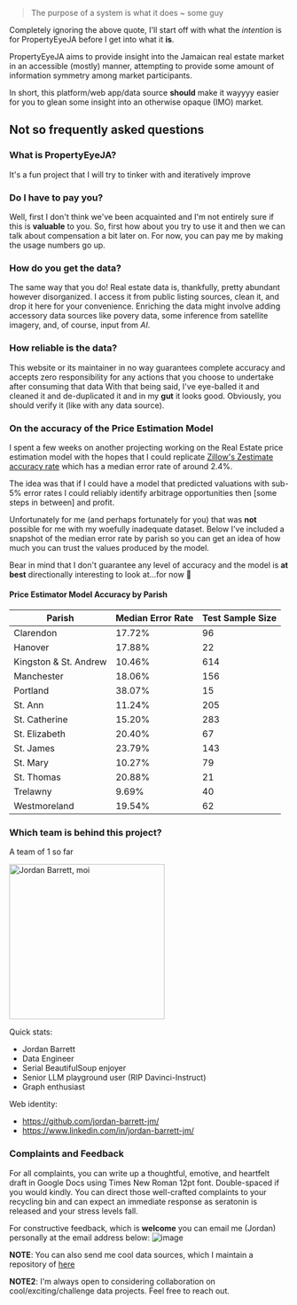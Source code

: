 > The purpose of a system is what it does
> ~ some guy

Completely ignoring the above quote, I'll start off with what the _intention_ is for PropertyEyeJA before I get into what it **is**.

PropertyEyeJA aims to provide insight into the Jamaican real estate market in an accessible (mostly) manner, attempting to provide some amount of information symmetry among market participants.

In short, this platform/web app/data source **should** make it wayyyy easier for you to glean some insight into an otherwise opaque (IMO) market. 


## Not so frequently asked questions

### What is PropertyEyeJA?
It's a fun project that I will try to tinker with and iteratively improve

### Do I have to pay you?
Well, first I don't think we've been acquainted and I'm not entirely sure if this is **valuable** to you. So, first how about you try to use it and then we can talk about compensation a bit later on. For now, you can pay me by making the usage numbers go up.

### How do you get the data?
The same way that you do! Real estate data is, thankfully, pretty abundant however disorganized. I access it from public listing sources, clean it, and drop it here for your convenience.
Enriching the data might involve adding accessory data sources like povery data, some inference from satellite imagery, and, of course, input from _AI_. 

### How reliable is the data?
<Legalese>This website or its maintainer in no way guarantees complete accuracy and accepts zero responsibility for any actions that you choose to undertake after consuming that data</Legalese>
With that being said, I've eye-balled it and cleaned it and de-duplicated it and in my **gut** it looks good. Obviously, you should verify it (like with any data source).

### On the accuracy of the Price Estimation Model
I spent a few weeks on another projecting working on the Real Estate price estimation model with the hopes that I could replicate [Zillow's Zestimate accuracy rate](https://www.zillow.com/z/zestimate/) which has a median error rate of around 2.4%. 

The idea was that if I could have a model that predicted valuations with sub-5% error rates I could reliably identify arbitrage opportunities then [some steps in between] and profit.

Unfortunately for me (and perhaps fortunately for you) that was **not** possible for me with my woefully inadequate dataset. Below I've included a snapshot of the median error rate by parish so you can get an idea of how much you can trust the values produced by the model.

Bear in mind that I don't guarantee any level of accuracy and the model is **at best** directionally interesting to look at...for now 🤞

#### Price Estimator Model Accuracy by Parish

| Parish           | Median Error Rate | Test Sample Size |
|------------------|-------------------|------------------|
| Clarendon        | 17.72%            | 96               |
| Hanover          | 17.88%            | 22               |
| Kingston & St. Andrew | 10.46%      | 614              |
| Manchester       | 18.06%            | 156              |
| Portland         | 38.07%            | 15               |
| St. Ann          | 11.24%            | 205              |
| St. Catherine    | 15.20%            | 283              |
| St. Elizabeth    | 20.40%            | 67               |
| St. James        | 23.79%            | 143              |
| St. Mary         | 10.27%            | 79               |
| St. Thomas       | 20.88%            | 21               |
| Trelawny         | 9.69%             | 40               |
| Westmoreland     | 19.54%            | 62               |


### Which team is behind this project?

A team of 1 so far

<img src="https://github.com/user-attachments/assets/f33675cd-0a7c-49a1-9e75-b55a3fa7c805" alt="Jordan Barrett, moi" width="280">

Quick stats:
* Jordan Barrett
* Data Engineer
* Serial BeautifulSoup enjoyer
* Senior LLM playground user (RIP Davinci-Instruct)
* Graph enthusiast

Web identity:
- https://github.com/jordan-barrett-jm/
- https://www.linkedin.com/in/jordan-barrett-jm/


### Complaints and Feedback

For all complaints, you can write up a thoughtful, emotive, and heartfelt draft in Google Docs using Times New Roman 12pt font. Double-spaced if you would kindly. You can direct those well-crafted complaints to your recycling bin and can expect an immediate response as seratonin is released and your stress levels fall.

For constructive feedback, which is **welcome** you can email me (Jordan) personally at the email address below:
![image](https://github.com/user-attachments/assets/9aec2850-cd7e-43db-ab43-3f630608f95e)

**NOTE**: You can also send me cool data sources, which I maintain a repository of [here](https://docs.google.com/document/d/e/2PACX-1vTNApip1F4QHeQY3z_1oN5pyCoOZ1K091lt_Rvm0nue1XdAgq6xd81PckYUSbSFePI1x5KvQ_i_s24S/pub)

**NOTE2**: I'm always open to considering collaboration on cool/exciting/challenge data projects. Feel free to reach out.



